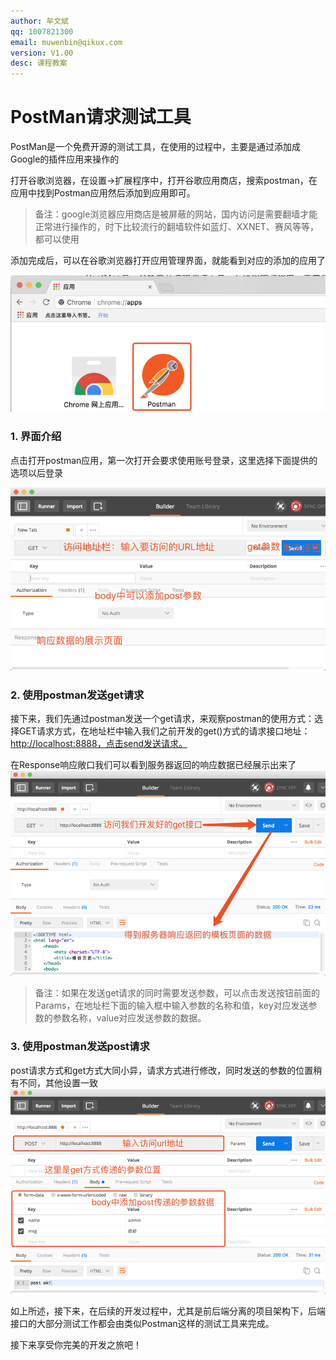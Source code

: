 ```yaml
---
author: 牟文斌
qq: 1007821300
email: muwenbin@qikux.com
version: V1.00
desc: 课程教案
---
```


# PostMan请求测试工具

PostMan是一个免费开源的测试工具，在使用的过程中，主要是通过添加成Google的插件应用来操作的

打开谷歌浏览器，在设置-&gt;扩展程序中，打开谷歌应用商店，搜索postman，在应用中找到Postman应用然后添加到应用即可。

> 备注：google浏览器应用商店是被屏蔽的网站，国内访问是需要翻墙才能正常进行操作的，时下比较流行的翻墙软件如蓝灯、XXNET、赛风等等，都可以使用

添加完成后，可以在谷歌浏览器打开应用管理界面，就能看到对应的添加的应用了

![](/assets/post1)

### 1. 界面介绍

点击打开postman应用，第一次打开会要求使用账号登录，这里选择下面提供的选项以后登录

![](/assets/postman2)

### 2. 使用postman发送get请求

接下来，我们先通过postman发送一个get请求，来观察postman的使用方式：选择GET请求方式，在地址栏中输入我们之前开发的get\(\)方式的请求接口地址：[http://localhost:8888，点击send发送请求。](http://localhost:8888，点击send发送请求。)

在Response响应敞口我们可以看到服务器返回的响应数据已经展示出来了![](/assets/postman31)

> 备注：如果在发送get请求的同时需要发送参数，可以点击发送按钮前面的Params，在地址栏下面的输入框中输入参数的名称和值，key对应发送参数的参数名称，value对应发送参数的数据。

### 3. 使用postman发送post请求

post请求方式和get方式大同小异，请求方式进行修改，同时发送的参数的位置稍有不同，其他设置一致![](/assets/postman4)

如上所述，接下来，在后续的开发过程中，尤其是前后端分离的项目架构下，后端接口的大部分测试工作都会由类似Postman这样的测试工具来完成。



接下来享受你完美的开发之旅吧！

